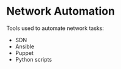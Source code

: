 # Network Automation

Tools used to automate network tasks:
 - SDN
 - Ansible
 - Puppet
 - Python scripts
